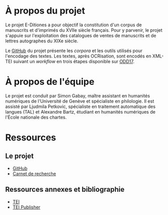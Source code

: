 <div class="container">

<h1 class="marging">À propos du projet</h1>

Le projet E-Ditiones a pour objectif la constitution d'un corpus de manuscrits et d'imprimés du XVIIe siècle français. Pour y parvenir, le projet s'appuie sur l'exploitation des catalogues de ventes de manuscrits et de lettres autographes du XIXe siècle.

Le [GitHub](https://github.com/e-ditiones) du projet présente les *corpora* et les outils utilisés pour l'encodage des textes.
Les textes, après OCRisation, sont encodés en XML-TEI suivant un *workflow* en trois étapes disponible sur [ODD17](https://github.com/e-ditiones/ODD17).

<h1>À propos de l'équipe</h1>

Le projet est conduit par Simon Gabay, maître assistant en humanités numériques de l'Université de Genève et spécialiste en philologie. 
Il est assisté par Ljudmila Petkovic, spécialiste en traitement automatique des langues (TAL) et Alexandre Bartz, étudiant en humanités numériques de l'École nationale des chartes.

<h1>Ressources</h1>

<h2>Le projet</h2>

* [GitHub](https://github.com/e-ditiones)
* [Carnet de recherche](https://editiones.hypotheses.org/)

<h2>Ressources annexes et bibliographie</h2>

* [TEI](https://tei-c.org/)
* [TEI Publisher](https://teipublisher.com/index.html)
</div>